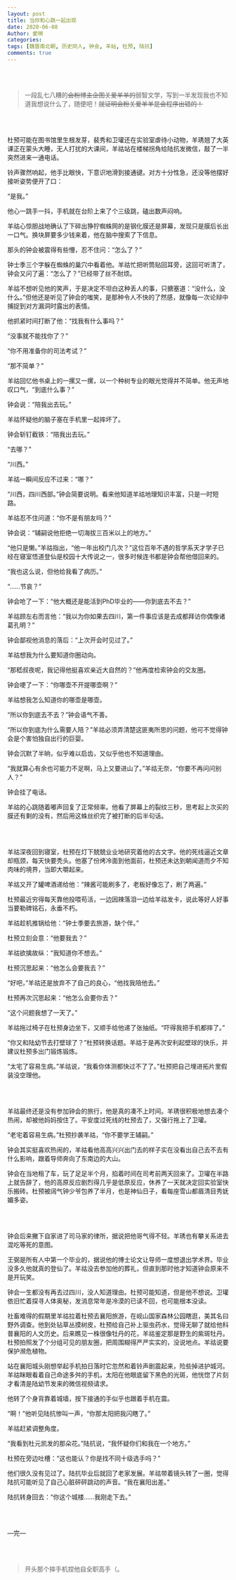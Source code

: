 ```yaml
---
layout: post
title: 当你和心跳一起出现
date: 2020-06-08
Author: 愛唄
categories: 
tags: [魏晋南北朝, 历史同人, 钟会, 羊祜, 杜预, 陆抗]
comments: true
---
```


<br>
<br>

>一段乱七八糟的~~会粉博主企图关爱羊羊的~~弱智文学，写到一半发现我也不知道我想说什么了，随便吧！~~就证明会粉关爱羊羊是会程序出错的！~~

<br>
<br>

杜预可能在图书馆里生根发芽，裴秀和卫瓘还在实验室虐待小动物，羊琇翘了大英课正在蒙头大睡，无人打扰的大课间，羊祜站在楼梯拐角给陆抗发微信，敲了一半突然进来一通电话。

铃声骤然响起，他手比眼快，下意识地滑到接通键。对方十分性急，还没等他摆好接听姿势便开了口：

“是我。”

他心一跳手一抖，手机就在台阶上来了个三级跳，磕出数声闷响。

羊祜心惊胆战地确认了下碎出狰狞蜘蛛网的是钢化膜还是屏幕，发现只是膜后长出一口气。换块屏要多少钱来着，他在脑中搜索了下信息。

那头的钟会被震得有些懵，忍不住问：“怎么了？”

钟士季三个字躲在蜘蛛的巢穴中看着他。羊祜忙把听筒贴回耳旁，这回可听清了，钟会又问了遍：“怎么了？”已经带了丝不耐烦。

羊祜不想听见他的笑声，于是决定不坦白这种丢人的事，只搪塞道：“没什么，没什么。”但他还是听见了钟会的嗤笑，是那种令人不快的了然感，就像每一次论辩中捕捉到对方漏洞时露出的表情。

他抓紧时间打断了他：“找我有什么事吗？”

“没事就不能找你了？”

“你不用准备你的司法考试？”

“那不简单？”

羊祜回忆他书桌上的一摞又一摞，以一个种树专业的眼光觉得并不简单。他无声地叹口气，“到底什么事？”

钟会说：“陪我出去玩。”

羊祜怀疑他的脑子塞在手机里一起摔坏了。

钟会斩钉截铁：“陪我出去玩。”

“去哪？”

“川西。”

羊祜一瞬间反应不过来：“哪？”

“川西，四川西部。”钟会简要说明。看来他知道羊祜地理知识丰富，只是一时短路。

羊祜忍不住问道：“你不是有朋友吗？”

钟会说：“辅嗣说他拒绝一切海拔三百米以上的地方。”

“他只是懒。”羊祜指出，“他一年出校门几次？”这位百年不遇的哲学系天才学子已经在寝室悟道登仙是校园十大传说之一，很多时候连书都是钟会帮他借回来的。

“我也这么说，但他给我看了病历。”

“……节哀？”

钟会呛了一下：“他大概还是能活到PhD毕业的——你到底去不去？”

羊祜顾左右而言他：“我以为你如果去四川，第一件事应该是去成都拜访你偶像诸葛孔明？”

钟会鄙视他消息的落后：“上次开会时见过了。”

羊祜想我为什么要知道你圈动向。

“那嵇叔夜呢，我记得他挺喜欢亲近大自然的？”他再度检索钟会的交友圈。

钟会哽了一下：“你哪壶不开提哪壶啊？”

羊祜想我怎么知道你的哪壶是哪壶。

“所以你到底去不去？”钟会语气不善。

“所以你到底为什么需要人陪？”羊祜必须弄清楚这匪夷所思的问题，他可不觉得钟会是个害怕独自出行的巨婴。

钟会沉默了半晌，似乎难以启齿，又似乎他也不知道理由。

“我就算心有余也可能力不足啊，马上又要进山了。”羊祜无奈，“你要不再问问别人？”

钟会挂了电话。

羊祜的心跳随着嘟声回复了正常频率。他看了屏幕上的裂纹三秒，思考起上次买的膜还有剩的没有，然后用这蛛丝织完了被打断的后半句话。

<br>
<br>

羊祜深夜回到寝室，杜预在灯下兢兢业业地研究着他的古文字。他的死线逼近文章却瓶颈，每天快要秃头。他塞了份烤冷面到他面前，杜预还未达到朝闻道而夕不知肉味的境界，当即大嚼起来。

羊祜又开了罐啤酒递给他：“辣酱可能刷多了，老板好像忘了，刷了两遍。”

杜预最近穷得每天靠他投喂苟活，一边因辣落泪一边给羊祜发卡，说此等好人好事当要勒碑铭石，永垂不朽。

羊祜趁机推锅给他：“钟士季要去旅游，缺个伴。”

杜预立刻会意：“他要我去？”

羊祜欲擒故纵：“我知道你不想去。”

杜预沉思起来：“他怎么会要我去？”

“好吧，”羊祜还是放弃不了自己的良心，“他找我陪他去。”

杜预再次沉思起来：“他怎么会要你去？”

“这个问题我想了一天了。”

羊祜拖过椅子在杜预身边坐下，又顺手给他递了张抽纸。“吓得我把手机都摔了。”

“你又和陆幼节去打壁球了？”杜预转换话题。羊祜于是再次安利起壁球的快乐，并建议杜预多出门锻炼锻炼。

“太宅了容易生病。”羊祜说，“我看你体测都快过不了了。”杜预把自己埋进拓片里假装没空理他。

<br>
<br>

羊祜最终还是没有参加钟会的旅行，他是真的凑不上时间。羊琇很积极地想去凑个热闹，却被他妈妈按住了。平安度过死线的杜预去了，又强行拖上了卫瓘。

“老宅着容易生病。”杜预抄袭羊祜，“你不要学王辅嗣。”

钟会其实挺喜欢热闹的，羊祜看他高高兴兴出门去的样子实在没看出自己去不去有什么影响，跟着导师奔向了东南边的大山。

钟会在当地租了车，玩了足足半个月，掐着时间在司考前两天回来了。卫瓘在半路上就告辞了，他的高原反应剧烈得几乎是低原反应，休养了一天就决定回实验室快乐搬砖。杜预被阔气钟少爷包养了半月，也是神仙日子，看每座雪山都眉清目秀妩媚多姿。

<br>
<br>

钟会后来撇下自家进了司马家的律所，据说把他哥气得不轻。羊琇也有攀关系进去混吃等死的意图。

王弼是所有人中第一个毕业的，据说他的博士论文让导师一度想退出学术界。毕业没多久他就真的登仙了。羊祜没去参加他的葬礼，但直到那时他才知道钟会原来不是开玩笑。

钟会一生都没有再去过四川，没人知道理由。杜预可能知道，但是他不想说。卫瓘依旧忙着探寻人体奥秘，发消息常年是冷漠的已读不回，也可能根本没读。

社畜难得的假期里羊祜拉着杜预去襄阳旅游，在岘山国家森林公园瞎逛，美其名曰野外调查。他到处钻草丛摸树皮，杜预给自己补上驱虫药水，觉得无聊了就给他科普襄阳的人文历史。后来瞧见一株很像牡丹的花，羊祜鉴定那是野生的紫斑牡丹。杜预拍照发了个分组可见的朋友圈，把周围糊得严严实实的，没说地点。羊祜说要保护濒危植物。

站在襄阳城头刚想举起手机拍日落时它忽然和着铃声剧震起来，险些掉进护城河。羊祜眯眼看着自己命途多舛的手机，太阳在他眼底留下黑色的光斑，他恍惚了片刻才看清是陆幼节发来的微信视频请求。

他转了个身背靠着城墙，按下接通的手似乎也跟着手机在震。

“啊！”他听见陆抗惨叫一声，“你那太阳把我闪瞎了。”

羊祜赶紧调整角度。

“我看到杜元凯发的那朵花。”陆抗说，“我怀疑你们和我在一个地方。”

杜预在旁边吐槽：“这也能认？你是找不同十级选手吗？”

他们很久没有见过了。陆抗毕业后就回了老家发展。羊祜带着镜头转了一圈，觉得陆抗可能听见了自己心脏砰砰跳动的声音。“我在襄阳出差。”

陆抗转身回去：“你这个城楼……我刚走下去。”

<br>
<br>

—完—

<br>
<br>

>开头那个摔手机捏他自全职高手（。

<br>
